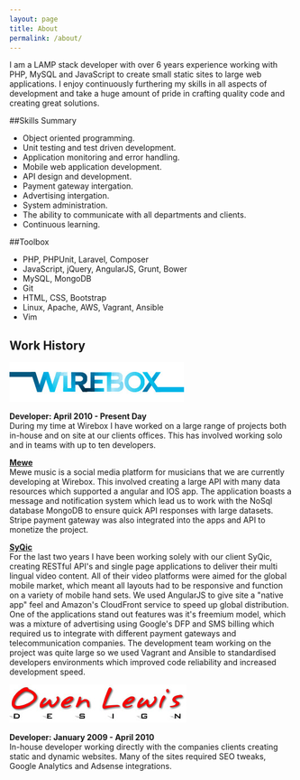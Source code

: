 ```yaml
---
layout: page
title: About
permalink: /about/
---
```

I am a LAMP stack developer with over 6 years experience working with PHP, MySQL and JavaScript to create small static sites to large web applications. I enjoy continuously furthering my skills in all aspects of development and take a huge amount of pride in crafting quality code and creating great solutions.  

##Skills Summary
* Object oriented programming.
* Unit testing and test driven development.
* Application monitoring and error handling.
* Mobile web application development.
* API design and development.
* Payment gateway intergation.
* Advertising intergation.
* System administration.
* The ability to communicate with all departments and clients. 
* Continuous learning.

##Toolbox
* PHP, PHPUnit, Laravel, Composer
* JavaScript, jQuery, AngularJS, Grunt, Bower
* MySQL, MongoDB
* Git
* HTML, CSS, Bootstrap
* Linux, Apache, AWS, Vagrant, Ansible
* Vim

## Work History
[![Wirebox Logo](/images/wirebox-logo.jpg)](http://www.wirebox.co.uk/)

**Developer: April 2010 - Present Day**  
During my time at Wirebox I have worked on a large range of projects both in-house and on site at our clients offices. This has involved working solo and in teams with up to ten developers.

**[Mewe](http://www.mewemusic.com)**  
Mewe music is a social media platform for musicians that we are currently developing at Wirebox. This involved creating a large API with many data resources which supported a angular and IOS app. The application boasts a message and notification system which lead us to work with the NoSql database MongoDB to ensure quick API responses with large datasets. Stripe payment gateway was also integrated into the apps and API to monetize the project.
  
**[SyQic](http://syqic.com/)**  
For the last two years I have been working solely with our client SyQic, creating RESTful API's and single page applications to deliver their multi lingual video content. All of their video platforms were aimed for the global mobile market, which meant all layouts had to be responsive and function on a variety of mobile hand sets. We used AngularJS to give site a "native app" feel and Amazon's CloudFront service to speed up global distribution. One of the applications stand out features was it's freemium model, which was a mixture of advertising using Google's DFP and SMS billing which required us to integrate with different payment gateways and telecommunication companies. The development team working on the project was quite large so we used Vagrant and Ansible to standardised developers environments which improved code reliability and increased development speed.

[![Owen Lewis Design Logo](/images/owen-lewis-design-logo.jpg)](http://www.owen-lewis.com/)

**Developer: January 2009 - April 2010**  
In-house developer working directly with the companies clients creating static and dynamic websites. Many of the sites required SEO tweaks, Google Analytics and Adsense integrations.

